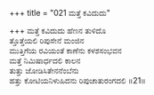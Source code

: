 +++
title = "021 ಮತ್ತೆ ಕವಿದುದು"

+++
ಮತ್ತೆ ಕವಿದುದು ಹೆಣನ ತುಳಿದೊ  
ತ್ತೊತ್ತೆಯಲಿ ರಿಪುಸೇನೆ ಮಂಜಿನ  
ಮುತ್ತಿಗೆಯ ರವಿಯಂತೆ ಕಾಣೆನು ಕಳಶಸಂಭವನ  
ಮತ್ತೆ ನಿಮಿಷಾರ್ಧದಲಿ ಕಾಲನ  
ತುತ್ತು ಜೋಡಿಸಿತೇನನೆಂಬೆನು  
ಹತ್ತು ಕೋಟಿಯನಿಳುಹಿದನು ರಿಪುಚಾತುರಂಗದಲಿ    ॥21॥